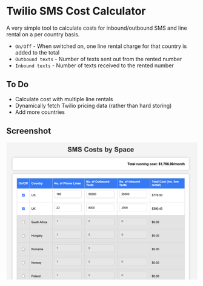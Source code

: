 
# Twilio SMS Cost Calculator

A very simple tool to calculate costs for inbound/outbound SMS and line rental on a per country basis. 

- `On/Off` - When switched on, one line rental charge for that country is added to the total
- `Outbound texts` - Number of texts sent out from the rented number
- `Inbound texts` - Number of texts received to the rented number

## To Do
- Calculate cost with multiple line rentals
- Dynamically fetch Twilio pricing data (rather than hard storing)
- Add more countries

## Screenshot

![image](https://raw.githubusercontent.com/Bexolo/twilio-sms-cost-calculator/main/UI%20Preview%20for%20SMS.png)


